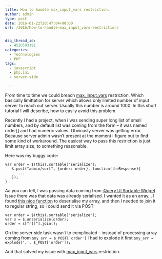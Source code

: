 ```yaml
---
title: How to handle max_input_vars restriction.
author: admin
type: post
date: 2016-01-22T20:47:04+00:00
url: /2016/how-to-handle-max_input_vars-restriction/


dsq_thread_id:
  - 4520503191
categories:
  - Technologies
  - PHP
tags:
  - javascript
  - php.ini
  - server-side

---
```

From time to time we could breach [max_input_vars][1] restriction. Which basically limittation for server which allows only limited number of input server to reach out server. Usually this number is around 1000. In this short tutorial I will describe, how to easily avoid this problem.

<!--more-->

Recently I had a project, when i was sending super long list of small numbers, and by default list was coming from the form &#8211; it was named order[] and had numeric values. Obviously server was getting error. Because server admin wasn&#8217;t present at the moment i figure out to find some kind of workaround. The easiest way to pass this restriction is just limit array size, to something reasonable.

Here was my buggy code:

```
var order = $(this).sortable("serialize");
   $.post("admin/sort", {order: order}, function(theResponse){
      ...
   });
}
```

Aa you can tell, I was passing data coming from [jQuery UI Sortable Widget](https://api.jqueryui.com/sortable/#method-serialize). Issue there was that data was already serialised. I wanted it as an array… I found [this nice function](https://gist.github.com/slav123/00dd17fa4b44592d0c1f) to deserialise my array, and then I needed to join it to regular string, so I could send it via POST:


```
var order = $(this).sortable("serialize");
var s = $.unserialize(order); 
order = s["r[]"].join();
```

On the server side task wasn&#8217;t to complicated &#8211; instead of processing array coming from `$my_arr = $_POST['order']` I had to explode it first `$my_arr = explode(',', $_POST['order']);`

And that solved my issue with [max_input_vars][1] restriction.

 [1]: http://php.net/manual/en/info.configuration.php#ini.max-input-vars